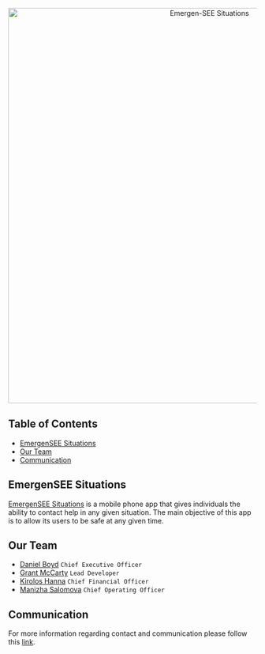 <p align="center">
<img src="https://github.com/jdboyd196/Emergen-SEE-Situations/blob/master/Logo%20new.png"
alt="Emergen-SEE Situations"
width="800"
/>
</p>

## Table of Contents
* [EmergenSEE Situations](#emergensee-situations)
* [Our Team](#our-team)
* [Communication](#communication)

## EmergenSEE Situations
[EmergenSEE Situations](https://github.com/Emergen-SEE) is a mobile phone app that gives individuals the ability to contact help in any given situation. The main objective of this app is to allow its users to be safe at any given time.

## Our Team
* [Daniel Boyd](https://github.com/jdboyd196) `Chief Executive Officer`
* [Grant McCarty](https://github.com/GrantMcCarty) `Lead Developer`
* [Kirolos Hanna](https://github.com/) `Chief Financial Officer`
* [Manizha Salomova](https://github.com/manizha83) `Chief Operating Officer`

## Communication
For more information regarding contact and communication please follow this [link](https://github.com/Emergen-SEE/Emergen-SEE-Situations/blob/master/communication.md).
